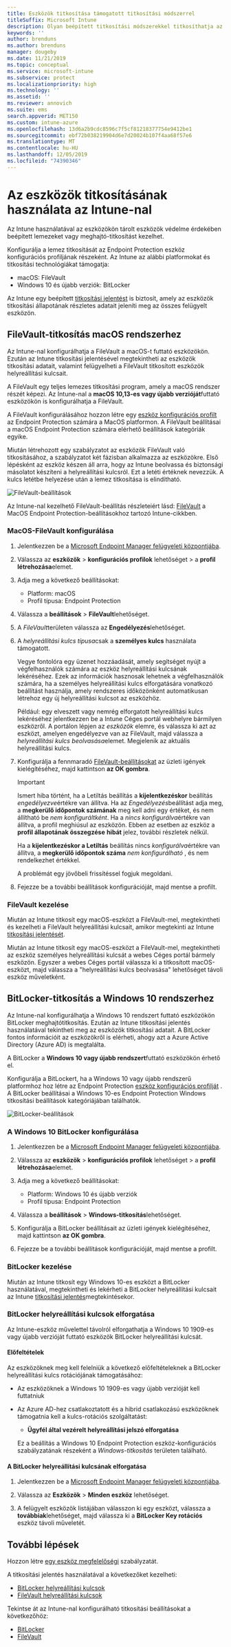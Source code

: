 ```yaml
---
title: Eszközök titkosítása támogatott titkosítási módszerrel
titleSuffix: Microsoft Intune
description: Olyan beépített titkosítási módszerekkel titkosíthatja az eszközöket, mint például a BitLocker vagy a FileVault, és felügyelheti a titkosított eszközök helyreállítási kulcsait az Intune-portálon belül.
keywords: ''
author: brenduns
ms.author: brenduns
manager: dougeby
ms.date: 11/21/2019
ms.topic: conceptual
ms.service: microsoft-intune
ms.subservice: protect
ms.localizationpriority: high
ms.technology: ''
ms.assetid: ''
ms.reviewer: annovich
ms.suite: ems
search.appverid: MET150
ms.custom: intune-azure
ms.openlocfilehash: 13d6a2b9cdc8596c7f5cf81218377754e9412be1
ms.sourcegitcommit: ebf72b038219904d6e7d20024b107f4aa68f57e6
ms.translationtype: MT
ms.contentlocale: hu-HU
ms.lasthandoff: 12/05/2019
ms.locfileid: "74390346"
---
```

# <a name="use-device-encryption-with-intune"></a>Az eszközök titkosításának használata az Intune-nal

Az Intune használatával az eszközökön tárolt eszközök védelme érdekében beépített lemezeket vagy meghajtó-titkosítást kezelhet.

Konfigurálja a lemez titkosítását az Endpoint Protection eszköz konfigurációs profiljának részeként. Az Intune az alábbi platformokat és titkosítási technológiákat támogatja:

- macOS: FileVault
- Windows 10 és újabb verziók: BitLocker

Az Intune egy beépített [titkosítási jelentést](encryption-monitor.md) is biztosít, amely az eszközök titkosítási állapotának részletes adatait jeleníti meg az összes felügyelt eszközön.

## <a name="filevault-encryption-for-macos"></a>FileVault-titkosítás macOS rendszerhez

Az Intune-nal konfigurálhatja a FileVault a macOS-t futtató eszközökön. Ezután az Intune titkosítási jelentésével megtekintheti az eszközök titkosítási adatait, valamint felügyelheti a FileVault titkosított eszközök helyreállítási kulcsait.

A FileVault egy teljes lemezes titkosítási program, amely a macOS rendszer részét képezi. Az Intune-nal a **macOS 10,13-es vagy újabb verzióját**futtató eszközökön is konfigurálhatja a FileVault.

A FileVault konfigurálásához hozzon létre egy [eszköz konfigurációs profilt](../configuration/device-profile-create.md) az Endpoint Protection számára a MacOS platformon. A FileVault beállításai a macOS Endpoint Protection számára elérhető beállítások kategóriák egyike.

Miután létrehozott egy szabályzatot az eszközök FileVault való titkosításához, a szabályzatot két fázisban alkalmazza az eszközökre. Első lépésként az eszköz készen áll arra, hogy az Intune beolvassa és biztonsági másolatot készíteni a helyreállítási kulcsról. Ezt a letéti értéknek nevezzük. A kulcs letétbe helyezése után a lemez titkosítása is elindítható.

![FileVault-beállítások](./media/encrypt-devices/filevault-settings.png)

Az Intune-nal kezelhető FileVault-beállítás részleteiért lásd: [FileVault](endpoint-protection-macos.md#filevault) a MacOS Endpoint Protection-beállításokhoz tartozó Intune-cikkben.

### <a name="how-to-configure-macos-filevault"></a>MacOS-FileVault konfigurálása

1. Jelentkezzen be a [Microsoft Endpoint Manager felügyeleti központjába](https://go.microsoft.com/fwlink/?linkid=2109431).

2. Válassza az **eszközök** > **konfigurációs profilok** lehetőséget > a **profil létrehozása**elemet.

3. Adja meg a következő beállításokat:

   - Platform: macOS
   - Profil típusa: Endpoint Protection

4. Válassza a **beállítások** > **FileVault**lehetőséget.

5. A *FileVault*területen válassza az **Engedélyezés**lehetőséget.

6. A *helyreállítási kulcs típusa*csak a **személyes kulcs** használata támogatott.

   Vegye fontolóra egy üzenet hozzáadását, amely segítséget nyújt a végfelhasználók számára az eszköz helyreállítási kulcsának lekéréséhez. Ezek az információk hasznosak lehetnek a végfelhasználók számára, ha a személyes helyreállítási kulcs elforgatására vonatkozó beállítást használja, amely rendszeres időközönként automatikusan létrehoz egy új helyreállítási kulcsot az eszközhöz.

   Például: egy elveszett vagy nemrég elforgatott helyreállítási kulcs lekéréséhez jelentkezzen be a Intune Céges portál webhelyre bármilyen eszközről. A portálon lépjen az *eszközök* elemre, és válassza ki azt az eszközt, amelyen engedélyezve van az FileVault, majd válassza a *helyreállítási kulcs beolvasása*elemet. Megjelenik az aktuális helyreállítási kulcs.

7. Konfigurálja a fennmaradó [FileVault-beállításokat](endpoint-protection-macos.md#filevault) az üzleti igények kielégítéséhez, majd kattintson **az OK gombra**.

   > [!IMPORTANT]
   > Ismert hiba történt, ha a Letiltás beállítás a **kijelentkezéskor** beállítás *engedélyezve*értékre van állítva. Ha az *Engedélyezés*beállítást adja meg, a **megkerülő időpontok számának** meg kell adni egy értéket, és nem állítható be *nem konfiguráltként*. Ha a *nincs konfigurálva*értékre van állítva, a profil meghiúsul az eszközön. Ebben az esetben az eszköz a **profil állapotának összegzése** **hibát** jelez, további részletek nélkül.
   >
   > Ha a **kijelentkezéskor a Letiltás** beállítás nincs *konfigurálva*értékre van állítva, a **megkerülő időpontok száma** *nem konfigurálható* , és nem rendelkezhet értékkel.
   >
   > A problémát egy jövőbeli frissítéssel fogjuk megoldani.

8. Fejezze be a további beállítások konfigurációját, majd mentse a profilt.  

### <a name="manage-filevault"></a>FileVault kezelése

Miután az Intune titkosít egy macOS-eszközt a FileVault-mel, megtekintheti és kezelheti a FileVault helyreállítási kulcsait, amikor megtekinti az Intune [titkosítási jelentését](encryption-monitor.md).

Miután az Intune titkosít egy macOS-eszközt a FileVault-mel, megtekintheti az eszköz személyes helyreállítási kulcsát a webes Céges portál bármely eszközön. Egyszer a webes Céges portál válassza ki a titkosított macOS-eszközt, majd válassza a "helyreállítási kulcs beolvasása" lehetőséget távoli eszköz műveletként.

## <a name="bitlocker-encryption-for-windows-10"></a>BitLocker-titkosítás a Windows 10 rendszerhez

Az Intune-nal konfigurálhatja a Windows 10 rendszert futtató eszközökön BitLocker meghajtótitkosítás. Ezután az Intune titkosítási jelentés használatával tekintheti meg az eszközök titkosítási adatait. A BitLocker fontos információit az eszközökről is elérheti, ahogy azt a Azure Active Directory (Azure AD) is megtalálta.

A BitLocker a **Windows 10 vagy újabb rendszert**futtató eszközökön érhető el.

Konfigurálja a BitLockert, ha a Windows 10 vagy újabb rendszerű platformhoz hoz létre az Endpoint Protection [eszköz konfigurációs profilját](../configuration/device-profile-create.md) . A BitLocker beállításai a Windows 10-es Endpoint Protection Windows titkosítási beállítások kategóriájában találhatók.

![BitLocker-beállítások](./media/encrypt-devices/bitlocker-settings.png)

### <a name="how-to-configure-windows-10-bitlocker"></a>A Windows 10 BitLocker konfigurálása

1. Jelentkezzen be a [Microsoft Endpoint Manager felügyeleti központjába](https://go.microsoft.com/fwlink/?linkid=2109431).

2. Válassza az **eszközök** > **konfigurációs profilok** lehetőséget > a **profil létrehozása**elemet.

3. Adja meg a következő beállításokat:

   - Platform: Windows 10 és újabb verziók
   - Profil típusa: Endpoint Protection

4. Válassza a **beállítások** > **Windows-titkosítás**lehetőséget.

5. Konfigurálja a BitLocker beállításait az üzleti igények kielégítéséhez, majd kattintson **az OK gombra**.

6. Fejezze be a további beállítások konfigurációját, majd mentse a profilt.

### <a name="manage-bitlocker"></a>BitLocker kezelése

Miután az Intune titkosít egy Windows 10-es eszközt a BitLocker használatával, megtekintheti és lekérheti a BitLocker helyreállítási kulcsait az Intune [titkosítási jelentés](encryption-monitor.md)megtekintésekor.

### <a name="rotate-bitlocker-recovery-keys"></a>BitLocker helyreállítási kulcsok elforgatása

Az Intune-eszköz művelettel távolról elforgathatja a Windows 10 1909-es vagy újabb verzióját futtató eszközök BitLocker helyreállítási kulcsát.

#### <a name="prerequisites"></a>Előfeltételek

Az eszközöknek meg kell felelniük a következő előfeltételeknek a BitLocker helyreállítási kulcs rotációjának támogatásához:

- Az eszközöknek a Windows 10 1909-es vagy újabb verzióját kell futtatniuk

- Az Azure AD-hez csatlakoztatott és a hibrid csatlakozású eszközöknek támogatnia kell a kulcs-rotációs szolgáltatást:

  - **Ügyfél által vezérelt helyreállítási jelszó elforgatása**

  Ez a beállítás a Windows 10 Endpoint Protection eszköz-konfigurációs szabályzatának részeként a *Windows-titkosítás* területen található.
  
#### <a name="to-rotate-the-bitlocker-recovery-key"></a>A BitLocker helyreállítási kulcsának elforgatása

1. Jelentkezzen be a [Microsoft Endpoint Manager felügyeleti központjába](https://go.microsoft.com/fwlink/?linkid=2109431).

2. Válassza az **Eszközök** > **Minden eszköz** lehetőséget.

3. A felügyelt eszközök listájában válasszon ki egy eszközt, válassza a **továbbiak**lehetőséget, majd válassza ki a **BitLocker Key rotációs** eszköz távoli műveletét.

## <a name="next-steps"></a>További lépések

Hozzon létre [egy eszköz megfelelőségi](compliance-policy-create-windows.md) szabályzatát.

A titkosítási jelentés használatával a következőket kezelheti:

- [BitLocker helyreállítási kulcsok](encryption-monitor.md#bitlocker-recovery-keys)
- [FileVault helyreállítási kulcsok](encryption-monitor.md#filevault-recovery-keys)

Tekintse át az Intune-nal konfigurálható titkosítási beállításokat a következőhöz:

- [BitLocker](endpoint-protection-windows-10.md#windows-encryption)
- [FileVault](endpoint-protection-macos.md#filevault)
